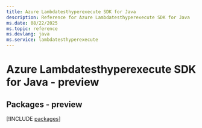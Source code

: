 ```yaml
---
title: Azure Lambdatesthyperexecute SDK for Java
description: Reference for Azure Lambdatesthyperexecute SDK for Java
ms.date: 08/22/2025
ms.topic: reference
ms.devlang: java
ms.service: lambdatesthyperexecute
---
```

# Azure Lambdatesthyperexecute SDK for Java - preview
## Packages - preview
[!INCLUDE [packages](lambdatesthyperexecute-index.md)]